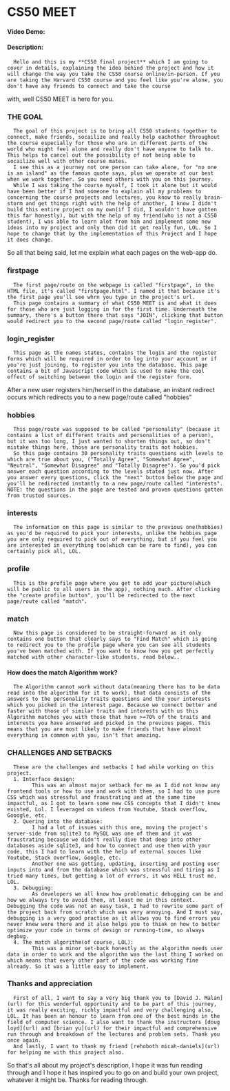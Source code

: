 # CS50 MEET
#### Video Demo:  <URL HERE>
#### Description:

      Hello and this is my **CS50 final project** which I am going to cover in details, explaining the idea behind the project and how it will change the way you take the CS50 course online/in-person. If you are taking the Harvard CS50 course and you feel like you're alone, you don't have any friends to connect and take the course 
with, well CS50 MEET is here for you. 
  
  ### THE GOAL
      The goal of this project is to bring all CS50 students together to connect, make friends, socailize and really help eachother throughout the course especially for those who are in different parts of the world who might feel alone and really don't have anyone to talk to. This helps to cancel out the possibility of not being able to socailize well with other course mates.
      I see this as a journey not one person can take alone, for "no one is an island" as the famous quote says, plus we operate at our best when we work together. So you need others with you on this journey.
      While I was taking the course myself, I took it alone but it would have been better if I had someone to explain all my problems to concerning the course projects and lectures, you know to really brain-storm and get things right with the help of another, I know I didn't build this entire project on my own(if I did, I wouldn't have gotten this far honestly), but with the help of my friend(who is not a CS50 student), I was able to learn alot from him and implement some new ideas into my project and only then did it get really fun, LOL. So I hope to change that by the implementation of this Project and I hope it does change.
  
So all that being said, let me explain what each pages on the web-app do.
      
  ### firstpage
      The first page/route on the webpage is called "firstpage", in the HTML file, it's called "firstpage.html". I named it that because it's the first page you'll see whrn you type in the project's url.
      This page contains a summary of what CS50 MEET is and what it does for those who are just logging in for the first time. Underneath the summary, there's a button there that says "JOIN", clicking that button would redirect you to the second page/route called "login_register".
      
  ### login_register
      This page as the names states, contains the login and the register forms which will be required in order to log into your account or if you're just joining, to register you into the database. This page contains a bit of Javascript code which is used to make the cool effect of switching between the login and the register form.
After a new user registers him/herself in the database, an instant redirect occurs which redirects you to a new page/route called "hobbies"
  
  ### hobbies
      This page/route was supposed to be called "personality" (because it contains a list of different traits and personalities of a person), but it was too long, I just wanted to shorten things out, so don't mistake things here, those are personality traits not hobbies.
      So this page contains 30 personality traits questions with levels to which are true about you, ("Totally Agree", "Somewhat Agree", "Neutral", "Somewhat Disagree" and "Totally Disagree"). So you'd pick answer each question according to the levels stated just now. After you answer every questions, click the "next" button below the page and you'll be redirected instantly to a new page/route called "interests". NOTE: the questions in the page are tested and proven questions gotten from trusted sources.

  ### interests
      The information on this page is similar to the previous one(hobbies) as you'd be required to pick your interests, unlike the hobbies page you are only required to pick out of everything, but if you feel you are interested in everything too(which can be rare to find), you can certainly pick all, LOL.
      
  ### profile
      This is the profile page where you get to add your picture(which will be public to all users in the app), nothing much. After clicking the "create profile button", you'll be redirected to the next page/route called "match".
      
   ### match
      Now this page is considered to be straight-forward as it only contains one button that clearly says to "Find Match" which is going to redirect you to the profile page where you can see all students you've been matched with. If you want to know how you get perfectly matched with other character-like students, read below..
      
   #### How does the match Algorithm work?
      The Algorithm cannot work without data(meaning there has to be data read into the algorithm for it to work), that data consists of the answers to the personality traits questions and the your interests which you picked in the interest page. Because we connect better and faster with those of similar traits and interests with us this Algorithm matches you with those that have >=70% of the traits and interests you have answered and picked in the previous pages. This means that you are most likely to make friends that have almost everything in common with you, isn't that amazing.
      
   ### CHALLENGES AND SETBACKS
      These are the challenges and setbacks I had while working on this project.
      1. Interface design:
            This was an almost major setback for me as I did not know any frontend tools or how to use and work with them, so I had to use pure CSS which was stressful and fraustrating and at the same time impactful, as I got to learn some new CSS concepts that I didn't know existed, Lol. I leveraged on videos from Youtube, Stack overflow, Gooogle, etc.
      2. Quering into the database:
            I had a lot of issues with this one, moving the project's server-side from sqlite3 to MySQL was one of them and it was fraustrating because we didn't really dive that deep into other databases aside sqlite3, and how to connect and use them with your code, this I had to learn with the help of external souces like Youtube, Stack overflow, Google, etc.
            Another one was getting, updating, inserting and posting user inputs into and from the database which was stressful and tiring as I tried many times, but getting a lot of errors, it was HELL trust me, LOL.
      3. Debugging:
            As developers we all know how problematic debugging can be and how we always try to avoid them, at least me in this context. Debugging the code was not an easy task, I had to rewrite some part of the project back from scratch which was very annoying. And I must say, debugging is a very good practise as it allows you to find errors you never knew were there and it also helps you to think on how to better optimize your code in terms of design or running-time, so always degbug.
      4. The match algorithm(of course, LOL):
            This was a minor set-back honestly as the algorithm needs user data in order to work and the algorithm was the last thing I worked on which means that every other part of the code was working fine already. So it was a little easy to implement.
      
    
### Thanks and appreciation
      First of all, I want to say a very big thank you to [David J. Malan](url) for this wonderful opportunity and to be part of this journey, it was really exciting, richly impactful and very challenging also, LOL. It has been an honour to learn from one of the best minds in the field of computer science. I also want to thank the instructors [doug loyd](url) and [brian yu](url) for their impactful and comprehensive run through and breakdown of the lectures and problem sets. Thank you once again.
      And lastly, I want to thank my friend [rehoboth micah-daniels](url) for helping me with this project also.
      
      
So that's all about my project's description, I hope it was fun reading through and I hope it has inspired you to go on and build your own project, whatever it might be. Thanks for reading through.

       
      
